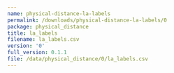 ```yaml
---
name: physical-distance-la-labels
permalink: /downloads/physical-distance-la-labels/0
package: physical_distance
title: la_labels
filename: la_labels.csv
version: '0'
full_version: 0.1.1
file: /data/physical_distance/0/la_labels.csv
---
```

